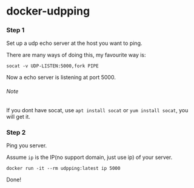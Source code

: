 # docker-udpping


### Step 1

Set up a udp echo server at the host you want to ping. 

There are many ways of doing this, my favourite way is:

```
socat -v UDP-LISTEN:5000,fork PIPE
```

Now a echo server is listening at port 5000. 

###### Note
If you dont have socat, use `apt install socat` or `yum install socat`, you will get it.

### Step 2

Ping you server.

Assume `ip` is the IP(no support domain, just use ip) of your server.

```
docker run -it --rm udpping:latest ip 5000
```

Done!
